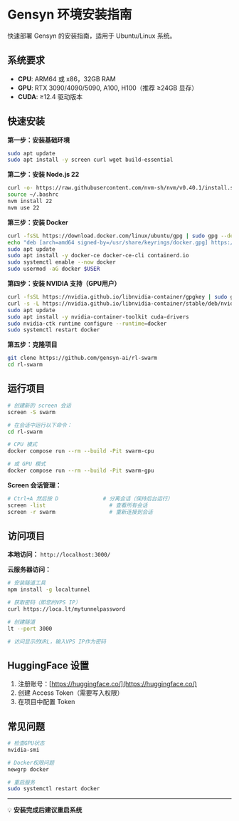 # Gensyn 环境安装指南

快速部署 Gensyn 的安装指南，适用于 Ubuntu/Linux 系统。

## 系统要求

- **CPU**: ARM64 或 x86，32GB RAM
- **GPU**: RTX 3090/4090/5090, A100, H100（推荐 ≥24GB 显存）
- **CUDA**: ≥12.4 驱动版本

## 快速安装

**第一步：安装基础环境**
```bash
sudo apt update
sudo apt install -y screen curl wget build-essential
```

**第二步：安装 Node.js 22**
```bash
curl -o- https://raw.githubusercontent.com/nvm-sh/nvm/v0.40.1/install.sh | bash
source ~/.bashrc
nvm install 22
nvm use 22
```

**第三步：安装 Docker**
```bash
curl -fsSL https://download.docker.com/linux/ubuntu/gpg | sudo gpg --dearmor -o /usr/share/keyrings/docker.gpg
echo "deb [arch=amd64 signed-by=/usr/share/keyrings/docker.gpg] https://download.docker.com/linux/ubuntu $(lsb_release -cs) stable" | sudo tee /etc/apt/sources.list.d/docker.list
sudo apt update
sudo apt install -y docker-ce docker-ce-cli containerd.io
sudo systemctl enable --now docker
sudo usermod -aG docker $USER
```

**第四步：安装 NVIDIA 支持（GPU用户）**
```bash
curl -fsSL https://nvidia.github.io/libnvidia-container/gpgkey | sudo gpg --dearmor -o /usr/share/keyrings/nvidia-container-toolkit-keyring.gpg
curl -s -L https://nvidia.github.io/libnvidia-container/stable/deb/nvidia-container-toolkit.list | sed 's#deb https://#deb [signed-by=/usr/share/keyrings/nvidia-container-toolkit-keyring.gpg] https://#g' | sudo tee /etc/apt/sources.list.d/nvidia-container-toolkit.list
sudo apt update
sudo apt install -y nvidia-container-toolkit cuda-drivers
sudo nvidia-ctk runtime configure --runtime=docker
sudo systemctl restart docker
```

**第五步：克隆项目**
```bash
git clone https://github.com/gensyn-ai/rl-swarm
cd rl-swarm
```

## 运行项目

```bash
# 创建新的 screen 会话
screen -S swarm

# 在会话中运行以下命令：
cd rl-swarm

# CPU 模式
docker compose run --rm --build -Pit swarm-cpu

# 或 GPU 模式
docker compose run --rm --build -Pit swarm-gpu
```

**Screen 会话管理：**
```bash
# Ctrl+A 然后按 D              # 分离会话（保持后台运行）
screen -list                    # 查看所有会话
screen -r swarm                 # 重新连接到会话
```

## 访问项目

**本地访问：** `http://localhost:3000/`

**云服务器访问：**
```bash
# 安装隧道工具
npm install -g localtunnel

# 获取密码（即您的VPS IP）
curl https://loca.lt/mytunnelpassword

# 创建隧道
lt --port 3000

# 访问显示的URL，输入VPS IP作为密码
```

## HuggingFace 设置

1. 注册账号：[https://huggingface.co/](https://huggingface.co/)
2. 创建 Access Token（需要写入权限）
3. 在项目中配置 Token

## 常见问题

```bash
# 检查GPU状态
nvidia-smi

# Docker权限问题
newgrp docker

# 重启服务
sudo systemctl restart docker
```

---
💡 **安装完成后建议重启系统** 